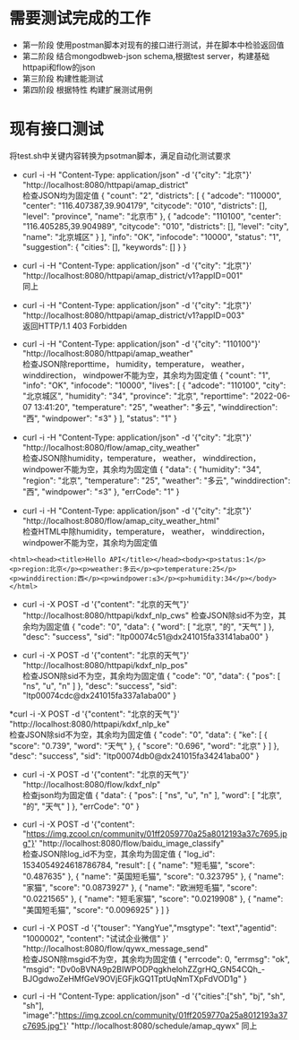# 需要测试完成的工作
* 第一阶段 使用postman脚本对现有的接口进行测试，并在脚本中检验返回值
* 第二阶段 结合mongodbweb-json schema,根据test server，构建基础httpapi和flow的json
* 第三阶段 构建性能测试
* 第四阶段 根据特性 构建扩展测试用例

# 现有接口测试
将test.sh中关键内容转换为psotman脚本，满足自动化测试要求
* curl -i -H "Content-Type: application/json" -d '{"city": "北京"}' "http://localhost:8080/httpapi/amap_district"    
检查JSON均为固定值
{
    "count": "2",
    "districts": [
        {
            "adcode": "110000",
            "center": "116.407387,39.904179",
            "citycode": "010",
            "districts": [],
            "level": "province",
            "name": "北京市"
        },
        {
            "adcode": "110100",
            "center": "116.405285,39.904989",
            "citycode": "010",
            "districts": [],
            "level": "city",
            "name": "北京城区"
        }
    ],
    "info": "OK",
    "infocode": "10000",
    "status": "1",
    "suggestion": {
        "cities": [],
        "keywords": []
    }
}
* curl -i -H "Content-Type: application/json" -d '{"city": "北京"}' "http://localhost:8080/httpapi/amap_district/v1?appID=001"    
同上

* curl -i -H "Content-Type: application/json" -d '{"city": "北京"}' "http://localhost:8080/httpapi/amap_district/v1?appID=003"    
返回HTTP/1.1 403 Forbidden

* curl -i -H "Content-Type: application/json" -d '{"city": "110100"}' "http://localhost:8080/httpapi/amap_weather"    
检查JSON除reporttime， humidity，temperature， weather， winddirection， windpower不能为空，其余均为固定值
{
    "count": "1",
    "info": "OK",
    "infocode": "10000",
    "lives": [
        {
            "adcode": "110100",
            "city": "北京城区",
            "humidity": "34",
            "province": "北京",
            "reporttime": "2022-06-07 13:41:20",
            "temperature": "25",
            "weather": "多云",
            "winddirection": "西",
            "windpower": "≤3"
        }
    ],
    "status": "1"
}
* curl -i -H "Content-Type: application/json" -d '{"city": "北京"}' "http://localhost:8080/flow/amap_city_weather"    
检查JSON除humidity，temperature， weather， winddirection， windpower不能为空，其余均为固定值
{
    "data": {
        "humidity": "34",
        "region": "北京",
        "temperature": "25",
        "weather": "多云",
        "winddirection": "西",
        "windpower": "≤3"
    },
    "errCode": "1"
}
* curl -i -H "Content-Type: application/json" -d '{"city": "北京"}' "http://localhost:8080/flow/amap_city_weather_html"    
检查HTML中除humidity，temperature， weather， winddirection， windpower不能为空，其余均为固定值

`<html><head><title>Hello API</title></head><body><p>status:1</p><p>region:北京</p><p>weather:多云</p><p>temperature:25</p><p>winddirection:西</p><p>windpower:≤3</p><p>humidity:34</p></body></html>`
* curl -i -X POST -d '{"content": "北京的天气"}' "http://localhost:8080/httpapi/kdxf_nlp_cws"
检查JSON除sid不为空，其余均为固定值
{
    "code": "0",
    "data": {
        "word": [
            "北京",
            "的",
            "天气"
        ]
    },
    "desc": "success",
    "sid": "ltp00074c51@dx241015fa33141aba00"
}

* curl -i -X POST -d '{"content": "北京的天气"}' "http://localhost:8080/httpapi/kdxf_nlp_pos"    
检查JSON除sid不为空，其余均为固定值
{
    "code": "0",
    "data": {
        "pos": [
            "ns",
            "u",
            "n"
        ]
    },
    "desc": "success",
    "sid": "ltp00074cdc@dx241015fa337a1aba00"
}

*curl -i -X POST -d '{"content": "北京的天气"}' "http://localhost:8080/httpapi/kdxf_nlp_ke"    
检查JSON除sid不为空，其余均为固定值
{
    "code": "0",
    "data": {
        "ke": [
            {
                "score": "0.739",
                "word": "天气"
            },
            {
                "score": "0.696",
                "word": "北京"
            }
        ]
    },
    "desc": "success",
    "sid": "ltp00074db0@dx241015fa34241aba00"
}
* curl -i -X POST -d '{"content": "北京的天气"}' "http://localhost:8080/flow/kdxf_nlp"    
检查json均为固定值
{
    "data": {
        "pos": [
            "ns",
            "u",
            "n"
        ],
        "word": [
            "北京",
            "的",
            "天气"
        ]
    },
    "errCode": "0"
}

* curl -i -X POST -d '{"content": "https://img.zcool.cn/community/01ff2059770a25a8012193a37c7695.jpg"}'  "http://localhost:8080/flow/baidu_image_classify"    
检查JSON除log_id不为空，其余均为固定值
{
    "log_id": 1534054924618786784,
    "result": [
        {
            "name": "短毛猫",
            "score": "0.487635"
        },
        {
            "name": "英国短毛猫",
            "score": "0.323795"
        },
        {
            "name": "家猫",
            "score": "0.0873927"
        },
        {
            "name": "欧洲短毛猫",
            "score": "0.0221565"
        },
        {
            "name": "短毛家猫",
            "score": "0.0219908"
        },
        {
            "name": "美国短毛猫",
            "score": "0.0096925"
        }
    ]
}
* curl -i -X POST -d '{"touser": "YangYue","msgtype": "text","agentid": "1000002", "content": "试试企业微信" }' "http://localhost:8080/flow/qywx_message_send"    
检查JSON除msgid不为空，其余均为固定值
{
    "errcode": 0,
    "errmsg": "ok",
    "msgid": "Dv0oBVNA9p2BIWPODPqgkhelohZZgrHQ_GN54CQh_-BJOgdwoZeHMfGeV9OVjEGFjkGQ1TptUqNmTXpFdVOD1g"
}
* curl -i -H "Content-Type: application/json" -d '{"cities":["sh", "bj", "sh", "sh"], "image":"https://img.zcool.cn/community/01ff2059770a25a8012193a37c7695.jpg"}' "http://localhost:8080/schedule/amap_qywx"
同上
